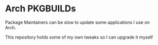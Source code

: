 # Arch PKGBUILDs

Package Maintainers can be slow to update some applications I use on Arch.

This repository holds some of my own tweaks so I can upgrade it myself
